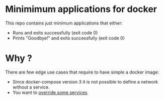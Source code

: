 # Minimimum applications for docker
This repo contains just minimum applications that either:
* Runs and exits successfully (exit code 0)
* Prints "Goodbye!" and exits successfully (exit code 0)

# Why ?

There are few edge use cases that require to have simple a docker image:

* Since docker-compose version 3 it is not possible to define a network without a service.
* You want to [override some services](https://bitbucket.org/rw_grim/docker-noop/src/default/).